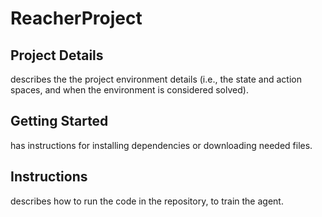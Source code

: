 # ReacherProject

## Project Details
describes the the project environment details (i.e., the state and action spaces, and when the environment is considered solved).

## Getting Started
has instructions for installing dependencies or downloading needed files.

## Instructions
describes how to run the code in the repository, to train the agent.
